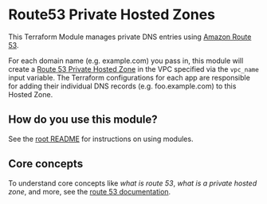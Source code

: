 # Route53 Private Hosted Zones

This Terraform Module manages private DNS entries using [Amazon Route 53](https://aws.amazon.com/route53/). 

For each domain name (e.g. example.com) you pass in, this module will create a [Route 53 Private Hosted 
Zone](http://docs.aws.amazon.com/Route53/latest/DeveloperGuide/AboutHZWorkingWith.html) in the VPC specified via the 
`vpc_name` input variable. The Terraform configurations for each app are responsible for adding their individual DNS 
records (e.g. foo.example.com) to this Hosted Zone.

## How do you use this module?

See the [root README](/) for instructions on using modules.

## Core concepts

To understand core concepts like _what is route 53_, _what is a private hosted zone_, and more, see the [route 53
documentation](https://aws.amazon.com/documentation/route53/).
